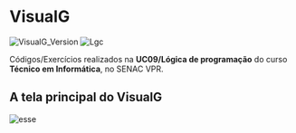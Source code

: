 # VisualG
![VisualG_Version](https://img.shields.io/badge/VisualG-3.0-blueviolet.svg)
![Lgc](https://img.shields.io/badge/L%C3%B3gica-de%20Programa%C3%A7%C3%A3o-9cf.svg)

Códigos/Exercícios realizados na **UC09/Lógica de programação** do curso **Técnico em Informática**, no SENAC VPR.

## A tela principal do VisualG
![esse](https://user-images.githubusercontent.com/52213139/60521960-87f1c980-9cbe-11e9-8401-a029e4b02fce.jpg)

###